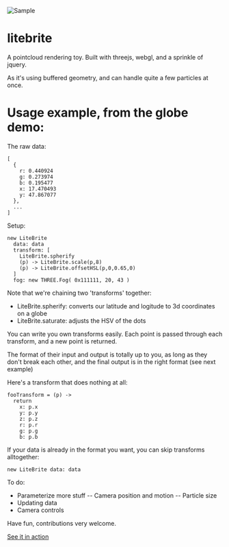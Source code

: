 ![Sample](https://raw.github.com/bwiklund/litebrite/master/source/images/globes.png)

litebrite
===

A pointcloud rendering toy. Built with threejs, webgl, and a sprinkle of jquery.

As it's using buffered geometry, and can handle quite a few particles at once.

Usage example, from the globe demo:
===

The raw data:
```
[
  {
    r: 0.440924
    g: 0.273974
    b: 0.195477
    x: 17.470493
    y: 47.867077
  },
  ...
]
```

Setup:
```
new LiteBrite
  data: data
  transform: [
    LiteBrite.spherify
    (p) -> LiteBrite.scale(p,8)
    (p) -> LiteBrite.offsetHSL(p,0,0.65,0)
  ]
  fog: new THREE.Fog( 0x111111, 20, 43 )
```

Note that we're chaining two 'transforms' together:

- LiteBrite.spherify: converts our latitude and logitude to 3d coordinates on a globe
- LiteBrite.saturate: adjusts the HSV of the dots

You can write you own transforms easily. Each point is passed through each transform, and a new point is returned. 

The format of their input and output is totally up to you, as long as they don't break each other, and the final output is in the right format (see next example)

Here's a transform that does nothing at all:
```
fooTransform = (p) ->
  return
    x: p.x
    y: p.y
    z: p.z
    r: p.r
    g: p.g
    b: p.b
```

If your data is already in the format you want, you can skip transforms alltogether:

```
new LiteBrite data: data
```

To do:
- Parameterize more stuff
-- Camera position and motion
-- Particle size
- Updating data
- Camera controls

Have fun, contributions very welcome.

[See it in action](http://bwiklund.github.com/litebrite)